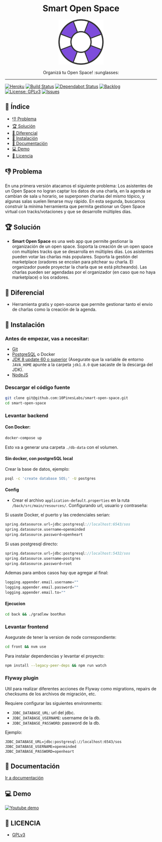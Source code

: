 <h1 align="center">
  Smart Open Space
</h1>
<p align="center">
  <img src="/other/logo.svg" width="150" height="150" />
</p>
<p align="center">
  Organizá tu Open Space! :sunglasses:
</p>

<hr />

[![Heroku][heroku-badge]][heroku]
[![Build Status][build-badge]][build]
[![Dependabot Status][dependabot-badge]][dependabot]
[![Backlog][backlog-badge]][backlog]
[![License: GPLv3][license-badge]][license]
[![Issues][issues-badge]][issues]

## :book: Índice
- [:-1: Problema](#-1-problema)
- [:trophy: Solución](#trophy-solución)
- [:tada: Diferencial](#tada-diferencial)
- [:wrench: Instalación](#wrench-instalación)
- [:scroll: Documentación](#scroll-documentación)
- [:computer: Demo](#computer-demo)
- [:cop: Licencia](#cop-licencia)

## :-1: Problema
En una primera versión atacamos el siguiente problema: Los asistentes de un Open Space no logran captar los datos de una charla, en la agenda se cambian de sala u horario, se superponen charlas del mismo tópico, y algunas salas suelen llenarse muy rápido.
En esta segunda, buscamos construir la mínima herramienta que permita gestionar un Open Space virtual con tracks/votaciones y que se desarrolle múltiples días.

## :trophy: Solución
- **Smart Open Space** es una web app que permite gestionar la organización de un open space. Soporta la creación de un open space con multiples tracks que se desarrolla en múltiples días. Los asistentes pueden votar las charlas más populares. Soporta la gestión del marketplace (oradores se encolan para pitchear su charla. El organizador puede proyectar la charla que se está pitcheando). Las charlas pueden ser agendadas por el organizador (en caso que no haya marketplace) o los oradores.

## :tada: Diferencial
- Herramienta gratis y open-source que permite gestionar tanto el envio de charlas como la creación de la agenda.

## :wrench: Instalación
### Antes de empezar, vas a necesitar:
  - [Git][git]
  - [PostgreSQL][postgresql] o Docker
  - [JDK 8 update 60 o superior][java8] (Asegurate que la variable de entorno `JAVA_HOME` apunte a la carpeta `jdk1.8.0` que sacaste de la descarga del JDK).
  - [NodeJS][node]

### Descargar el código fuente
```sh
git clone git@github.com:10PinesLabs/smart-open-space.git
cd smart-open-space
```

### Levantar backend

#### Con Docker:
```sh
docker-compose up
```
Esto va a generar una carpeta `./db-data` con el volumen.

#### Sin docker, con postgreSQL local
Crear la base de datos, ejemplo:
```sh
psql -c 'create database SOS;' -U postgres
```

#### Config
- Crear el archivo `application-default.properties` en la ruta `/back/src/main/resources/`. Configurando url, usuario y contraseña:

Si usaste Docker, el puerto y las credenciales serian:
```groovy
spring.datasource.url=jdbc:postgresql://localhost:6543/sos
spring.datasource.username=openminded
spring.datasource.password=openheart
```

Si usas postgresql directo:
```groovy
spring.datasource.url=jdbc:postgresql://localhost:5432/sos
spring.datasource.username=postgres
spring.datasource.password=root
```

Ademas para ambos casos hay que agregar al final:
```groovy
logging.appender.email.username=""
logging.appender.email.password=""
logging.appender.email.to=""
```

#### Ejecucion
```sh
cd back && ./gradlew bootRun
```

### Levantar frontend
Asegurate de tener la version de node correspondiente:
```sh
cd front && nvm use
```


Para instalar dependencias y levantar el proyecto:
```sh
npm install --legacy-peer-deps && npm run watch
```

### Flyway plugin

Util para realizar diferentes acciones de Flyway como migrations, repairs de checksums de los archivos de migración, etc.

Requiere configurar las siguientes environments:
  - `JDBC_DATABASE_URL`: url del jdbc.
  - `JDBC_DATABASE_USERNAME`: username de la db.
  - `JDBC_DATABASE_PASSWORD`: password de la db.

Ejemplo:

```text
JDBC_DATABASE_URL=jdbc:postgresql://localhost:6543/sos
JDBC_DATABASE_USERNAME=openminded
JDBC_DATABASE_PASSWORD=openheart
```

## :scroll: Documentación

[Ir a documentación](/docs/README.md)

## :computer: Demo
[![Youtube demo][demo-prev]][demo-link]

## :cop: LICENCIA
- [GPLv3](LICENSE)

[backlog]: https://trello.com/b/A3IsSe1r/smartopenspace
[backlog-badge]: https://img.shields.io/badge/trello-backlog-blue?style=flat-square&logo=trello
[build]: https://travis-ci.org/AugustoConti/smart-open-space
[build-badge]: https://img.shields.io/travis/AugustoConti/smart-open-space?logo=travis&style=flat-square
[demo-link]:https://www.youtube.com/watch?v=cm3D5IztoL0
[demo-prev]:https://img.youtube.com/vi/cm3D5IztoL0/0.jpg
[dependabot]: https://dependabot.com
[dependabot-badge]: https://api.dependabot.com/badges/status?host=github&repo=AugustoConti/smart-open-space
[git]: https://help.github.com/set-up-git-redirect
[heroku]: https://smartopenspace.herokuapp.com
[heroku-badge]: https://img.shields.io/badge/heroku-deploy-ff69b4?style=flat-square&logo=heroku
[issues]: https://github.com/AugustoConti/smart-open-space/issues
[issues-badge]: https://img.shields.io/github/issues-raw/AugustoConti/smart-open-space?style=flat-square
[java8]: https://www.oracle.com/technetwork/java/javase/downloads/index.html
[license]: LICENCIA
[license-badge]: https://img.shields.io/github/license/AugustoConti/smart-open-space?style=flat-square
[node]: https://nodejs.org
[postgresql]: https://www.postgresql.org/download/
